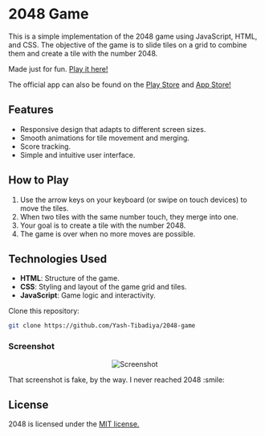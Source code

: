 # 2048 Game

This is a simple implementation of the 2048 game using JavaScript, HTML, and CSS. The objective of the game is to slide tiles on a grid to combine them and create a tile with the number 2048.

Made just for fun. [Play it here!]()

The official app can also be found on the [Play Store](https://play.google.com/store/apps/details?id=com.gabrielecirulli.app2048) and [App Store!](https://itunes.apple.com/us/app/2048-by-gabriele-cirulli/id868076805)

## Features

- Responsive design that adapts to different screen sizes.
- Smooth animations for tile movement and merging.
- Score tracking.
- Simple and intuitive user interface.

## How to Play

1. Use the arrow keys on your keyboard (or swipe on touch devices) to move the tiles.
2. When two tiles with the same number touch, they merge into one.
3. Your goal is to create a tile with the number 2048.
4. The game is over when no more moves are possible.

## Technologies Used

- **HTML**: Structure of the game.
- **CSS**: Styling and layout of the game grid and tiles.
- **JavaScript**: Game logic and interactivity.

Clone this repository:
   ```bash
   git clone https://github.com/Yash-Tibadiya/2048-game
  ```

### Screenshot

<p align="center">
  <img src="https://cloud.githubusercontent.com/assets/1175750/8614312/280e5dc2-26f1-11e5-9f1f-5891c3ca8b26.png" alt="Screenshot"/>
</p>
That screenshot is fake, by the way. I never reached 2048 :smile:

## License

2048 is licensed under the [MIT license.](https://github.com/Yash-Tibadiya/2048-game/edit/main/LICENSE)
